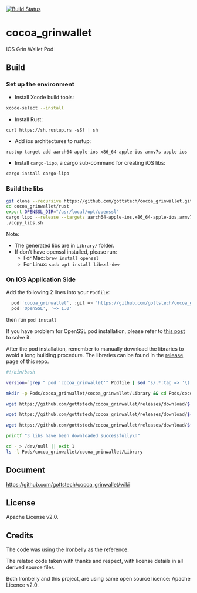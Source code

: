 [![Build Status](https://img.shields.io/travis/gottstech/cocoa_grinwallet/master.svg)](https://travis-ci.org/gottstech/cocoa_grinwallet)

# cocoa_grinwallet
IOS Grin Wallet Pod

## Build
### Set up the environment

- Install Xcode build tools:

```Bash
xcode-select --install
```

- Install Rust:

`curl https://sh.rustup.rs -sSf | sh`

- Add ios architectures to rustup:

```Bash
rustup target add aarch64-apple-ios x86_64-apple-ios armv7s-apple-ios
```

- Install `cargo-lipo`, a cargo sub-command for creating iOS libs:

```Bash
cargo install cargo-lipo
```

### Build the libs

```Bash
git clone --recursive https://github.com/gottstech/cocoa_grinwallet.git
cd cocoa_grinwallet/rust
export OPENSSL_DIR="/usr/local/opt/openssl"
cargo lipo --release --targets aarch64-apple-ios,x86_64-apple-ios,armv7s-apple-ios
./copy_libs.sh
```

Note:
- The generated libs are in `Library/` folder.
- If don't have openssl installed, please run:
  - For Mac: `brew install openssl`
  - For Linux: `sudo apt install libssl-dev`
  
### On IOS Application Side

Add the following 2 lines into your `Podfile`:
```Bash
  pod 'cocoa_grinwallet', :git => 'https://github.com/gottstech/cocoa_grinwallet.git', :tag => 'v1.0.2'
  pod 'OpenSSL', '~> 1.0'
```
then run `pod install`

If you have problem for OpenSSL pod installation, please refer to [this post](https://stackoverflow.com/a/57196786/3831478) to solve it.  

After the pod installation, remember to manually download the libraries to avoid a long building procedure. The libraries can be found in the [release](https://github.com/gottstech/cocoa_grinwallet/releases) page of this repo.

```Bash
#!/bin/bash

version=`grep " pod 'cocoa_grinwallet'" Podfile | sed "s/.*:tag => '\(.*\)'/\1/"`

mkdir -p Pods/cocoa_grinwallet/cocoa_grinwallet/Library && cd Pods/cocoa_grinwallet/cocoa_grinwallet/Library && rm -f libgrinwallet* || exit 1

wget https://github.com/gottstech/cocoa_grinwallet/releases/download/${version}/libgrinwallet_aarch64-apple-ios.a || exit 1

wget https://github.com/gottstech/cocoa_grinwallet/releases/download/${version}/libgrinwallet_armv7s-apple-ios.a || exit 1

wget https://github.com/gottstech/cocoa_grinwallet/releases/download/${version}/libgrinwallet_x86_64-apple-ios.a || exit 1

printf "3 libs have been downloaded successfully\n"

cd - > /dev/null || exit 1
ls -l Pods/cocoa_grinwallet/cocoa_grinwallet/Library
```

## Document

https://github.com/gottstech/cocoa_grinwallet/wiki

## License

Apache License v2.0.

## Credits

The code was using the [Ironbelly](https://github.com/cyclefortytwo/ironbelly) as the reference.

The related code taken with thanks and respect, with license details in all derived source files.

Both Ironbelly and this project, are using same open source licence: Apache Licence v2.0.


